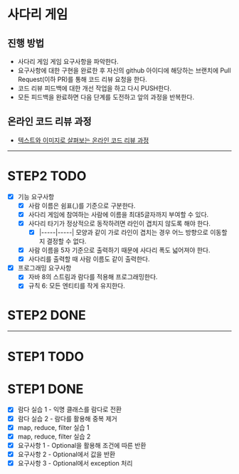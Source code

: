 # 사다리 게임
## 진행 방법
* 사다리 게임 게임 요구사항을 파악한다.
* 요구사항에 대한 구현을 완료한 후 자신의 github 아이디에 해당하는 브랜치에 Pull Request(이하 PR)를 통해 코드 리뷰 요청을 한다.
* 코드 리뷰 피드백에 대한 개선 작업을 하고 다시 PUSH한다.
* 모든 피드백을 완료하면 다음 단계를 도전하고 앞의 과정을 반복한다.

## 온라인 코드 리뷰 과정
* [텍스트와 이미지로 살펴보는 온라인 코드 리뷰 과정](https://github.com/nextstep-step/nextstep-docs/tree/master/codereview)

--- 
# STEP2 TODO
- [x] 기능 요구사항
    - [x] 사람 이름은 쉼표(,)를 기준으로 구분한다.
    - [x] 사다리 게임에 참여하는 사람에 이름을 최대5글자까지 부여할 수 있다. 
    - [x] 사다리 타기가 정상적으로 동작하려면 라인이 겹치지 않도록 해야 한다.
      - [x] |-----|-----| 모양과 같이 가로 라인이 겹치는 경우 어느 방향으로 이동할지 결정할 수 없다.
    - [x] 사람 이름을 5자 기준으로 출력하기 때문에 사다리 폭도 넓어져야 한다.
    - [x] 사다리를 출력할 때 사람 이름도 같이 출력한다.
-[x] 프로그래밍 요구사항
    - [x] 자바 8의 스트림과 람다를 적용해 프로그래밍한다.
    - [x] 규칙 6: 모든 엔티티를 작게 유지한다.
# STEP2 DONE


--- 
# STEP1 TODO
# STEP1 DONE
- [x] 람다 실습 1 - 익명 클래스를 람다로 전환
- [x] 람다 실습 2 - 람다를 활용해 중복 제거
- [x] map, reduce, filter 실습 1
- [x] map, reduce, filter 실습 2
- [x] 요구사항 1 - Optional을 활용해 조건에 따른 반환
- [x] 요구사항 2 - Optional에서 값을 반환
- [x] 요구사항 3 - Optional에서 exception 처리
